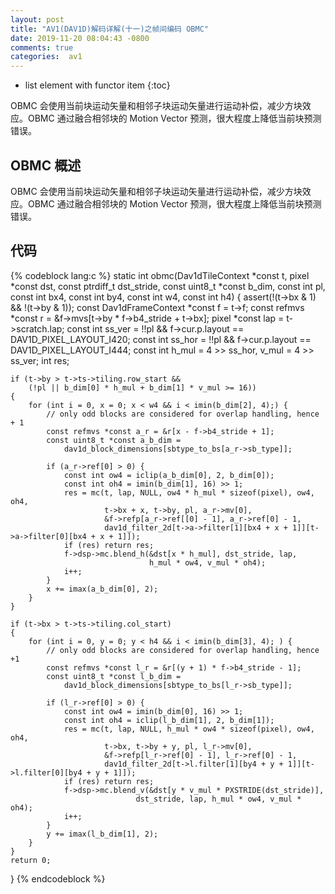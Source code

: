 ```yaml
---
layout: post
title: "AV1(DAV1D)解码详解(十一)之帧间编码 OBMC"
date: 2019-11-20 08:04:43 -0800
comments: true
categories:  av1
---
```


* list element with functor item
{:toc}

OBMC 会使用当前块运动矢量和相邻子块运动矢量进行运动补偿，减少方块效应。OBMC 通过融合相邻块的 Motion Vector 预测，很大程度上降低当前块预测错误。

<!--more-->

## OBMC 概述

OBMC 会使用当前块运动矢量和相邻子块运动矢量进行运动补偿，减少方块效应。OBMC 通过融合相邻块的 Motion Vector 预测，很大程度上降低当前块预测错误。

## 代码

{% codeblock lang:c %}
static int obmc(Dav1dTileContext *const t,
                pixel *const dst, const ptrdiff_t dst_stride,
                const uint8_t *const b_dim, const int pl,
                const int bx4, const int by4, const int w4, const int h4)
{
    assert(!(t->bx & 1) && !(t->by & 1));
    const Dav1dFrameContext *const f = t->f;
    const refmvs *const r = &f->mvs[t->by * f->b4_stride + t->bx];
    pixel *const lap = t->scratch.lap;
    const int ss_ver = !!pl && f->cur.p.layout == DAV1D_PIXEL_LAYOUT_I420;
    const int ss_hor = !!pl && f->cur.p.layout == DAV1D_PIXEL_LAYOUT_I444;
    const int h_mul = 4 >> ss_hor, v_mul = 4 >> ss_ver;
    int res;

    if (t->by > t->ts->tiling.row_start &&
        (!pl || b_dim[0] * h_mul + b_dim[1] * v_mul >= 16))
    {
        for (int i = 0, x = 0; x < w4 && i < imin(b_dim[2], 4);) {
            // only odd blocks are considered for overlap handling, hence + 1
            const refmvs *const a_r = &r[x - f->b4_stride + 1];
            const uint8_t *const a_b_dim = 
                dav1d_block_dimensions[sbtype_to_bs[a_r->sb_type]];

            if (a_r->ref[0] > 0) {
                const int ow4 = iclip(a_b_dim[0], 2, b_dim[0]);
                const int oh4 = imin(b_dim[1], 16) >> 1;
                res = mc(t, lap, NULL, ow4 * h_mul * sizeof(pixel), ow4, oh4,
                         t->bx + x, t->by, pl, a_r->mv[0],
                         &f->refp[a_r->ref[[0] - 1], a_r->ref[0] - 1,
                         dav1d_filter_2d[t->a->filter[1][bx4 + x + 1]][t->a->filter[0][bx4 + x + 1]]);
                if (res) return res;
                f->dsp->mc.blend_h(&dst[x * h_mul], dst_stride, lap,
                                   h_mul * ow4, v_mul * oh4);
                i++;
            }
            x += imax(a_b_dim[0], 2);
        }
    }

    if (t->bx > t->ts->tiling.col_start)
    {
        for (int i = 0, y = 0; y < h4 && i < imin(b_dim[3], 4); ) {
            // only odd blocks are considered for overlap handling, hence +1
            const refmvs *const l_r = &r[(y + 1) * f->b4_stride - 1];
            const uint8_t *const l_b_dim =
                dav1d_block_dimensions[sbtype_to_bs[l_r->sb_type]];

            if (l_r->ref[0] > 0) {
                const int ow4 = imin(b_dim[0], 16) >> 1;
                const int oh4 = iclip(l_b_dim[1], 2, b_dim[1]);
                res = mc(t, lap, NULL, h_mul * ow4 * sizeof(pixel), ow4, oh4,
                         t->bx, t->by + y, pl, l_r->mv[0],
                         &f->refp[l_r->ref[0] - 1], l_r->ref[0] - 1,
                         dav1d_filter_2d[t->l.filter[1][by4 + y + 1]][t->l.filter[0][by4 + y + 1]]);
                if (res) return res;
                f->dsp->mc.blend_v(&dst[y * v_mul * PXSTRIDE(dst_stride)],
                                dst_stride, lap, h_mul * ow4, v_mul * oh4);
                i++;
            }
            y += imax(l_b_dim[1], 2);
        }
    }
    return 0;
}
{% endcodeblock %}

